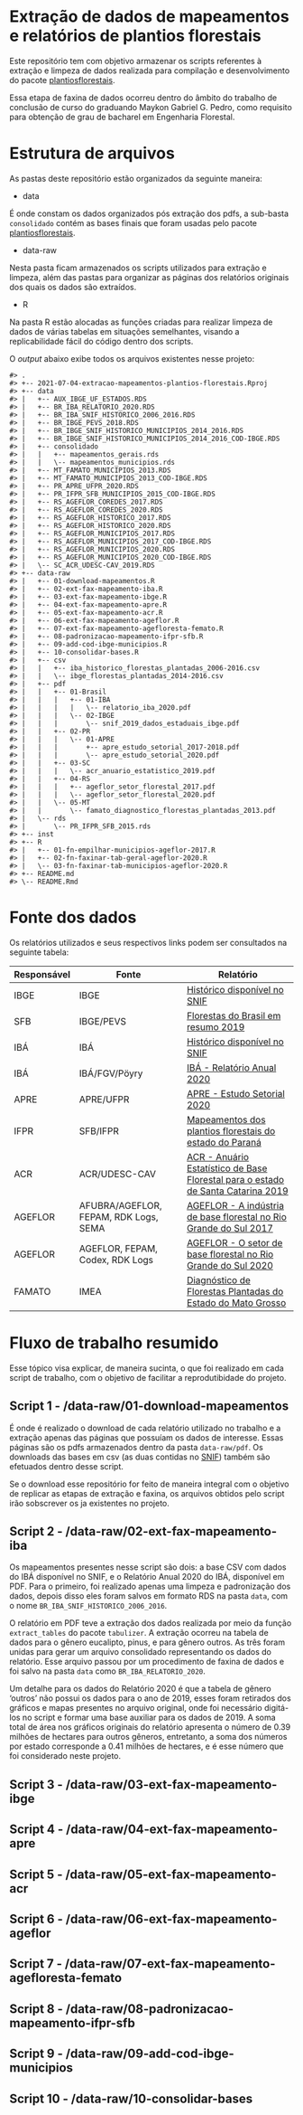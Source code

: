 
<!-- README.md is generated from README.Rmd. Please edit that file -->

# Extração de dados de mapeamentos e relatórios de plantios florestais

<!-- badges: start -->
<!-- badges: end -->

Este repositório tem com objetivo armazenar os scripts referentes à
extração e limpeza de dados realizada para compilação e desenvolvimento
do pacote
[plantiosflorestais](https://github.com/maykongpedro/plantiosflorestais).

Essa etapa de faxina de dados ocorreu dentro do âmbito do trabalho de
conclusão de curso do graduando Maykon Gabriel G. Pedro, como requisito
para obtenção de grau de bacharel em Engenharia Florestal.

# Estrutura de arquivos

As pastas deste repositório estão organizados da seguinte maneira:

-   data

É onde constam os dados organizados pós extração dos pdfs, a sub-basta
`consolidado` contém as bases finais que foram usadas pelo pacote
[plantiosflorestais](https://github.com/maykongpedro/plantiosflorestais).

-   data-raw

Nesta pasta ficam armazenados os scripts utilizados para extração e
limpeza, além das pastas para organizar as páginas dos relatórios
originais dos quais os dados são extraídos.

-   R

Na pasta R estão alocadas as funções criadas para realizar limpeza de
dados de várias tabelas em situações semelhantes, visando a
replicabilidade fácil do código dentro dos scripts.

O *output* abaixo exibe todos os arquivos existentes nesse projeto:

    #> .
    #> +-- 2021-07-04-extracao-mapeamentos-plantios-florestais.Rproj
    #> +-- data
    #> |   +-- AUX_IBGE_UF_ESTADOS.RDS
    #> |   +-- BR_IBA_RELATORIO_2020.RDS
    #> |   +-- BR_IBA_SNIF_HISTORICO_2006_2016.RDS
    #> |   +-- BR_IBGE_PEVS_2018.RDS
    #> |   +-- BR_IBGE_SNIF_HISTORICO_MUNICIPIOS_2014_2016.RDS
    #> |   +-- BR_IBGE_SNIF_HISTORICO_MUNICIPIOS_2014_2016_COD-IBGE.RDS
    #> |   +-- consolidado
    #> |   |   +-- mapeamentos_gerais.rds
    #> |   |   \-- mapeamentos_municipios.rds
    #> |   +-- MT_FAMATO_MUNICIPIOS_2013.RDS
    #> |   +-- MT_FAMATO_MUNICIPIOS_2013_COD-IBGE.RDS
    #> |   +-- PR_APRE_UFPR_2020.RDS
    #> |   +-- PR_IFPR_SFB_MUNICIPIOS_2015_COD-IBGE.RDS
    #> |   +-- RS_AGEFLOR_COREDES_2017.RDS
    #> |   +-- RS_AGEFLOR_COREDES_2020.RDS
    #> |   +-- RS_AGEFLOR_HISTORICO_2017.RDS
    #> |   +-- RS_AGEFLOR_HISTORICO_2020.RDS
    #> |   +-- RS_AGEFLOR_MUNICIPIOS_2017.RDS
    #> |   +-- RS_AGEFLOR_MUNICIPIOS_2017_COD-IBGE.RDS
    #> |   +-- RS_AGEFLOR_MUNICIPIOS_2020.RDS
    #> |   +-- RS_AGEFLOR_MUNICIPIOS_2020_COD-IBGE.RDS
    #> |   \-- SC_ACR_UDESC-CAV_2019.RDS
    #> +-- data-raw
    #> |   +-- 01-download-mapeamentos.R
    #> |   +-- 02-ext-fax-mapeamento-iba.R
    #> |   +-- 03-ext-fax-mapeamento-ibge.R
    #> |   +-- 04-ext-fax-mapeamento-apre.R
    #> |   +-- 05-ext-fax-mapeamento-acr.R
    #> |   +-- 06-ext-fax-mapeamento-ageflor.R
    #> |   +-- 07-ext-fax-mapeamento-agefloresta-femato.R
    #> |   +-- 08-padronizacao-mapeamento-ifpr-sfb.R
    #> |   +-- 09-add-cod-ibge-municipios.R
    #> |   +-- 10-consolidar-bases.R
    #> |   +-- csv
    #> |   |   +-- iba_historico_florestas_plantadas_2006-2016.csv
    #> |   |   \-- ibge_florestas_plantadas_2014-2016.csv
    #> |   +-- pdf
    #> |   |   +-- 01-Brasil
    #> |   |   |   +-- 01-IBA
    #> |   |   |   |   \-- relatorio_iba_2020.pdf
    #> |   |   |   \-- 02-IBGE
    #> |   |   |       \-- snif_2019_dados_estaduais_ibge.pdf
    #> |   |   +-- 02-PR
    #> |   |   |   \-- 01-APRE
    #> |   |   |       +-- apre_estudo_setorial_2017-2018.pdf
    #> |   |   |       \-- apre_estudo_setorial_2020.pdf
    #> |   |   +-- 03-SC
    #> |   |   |   \-- acr_anuario_estatistico_2019.pdf
    #> |   |   +-- 04-RS
    #> |   |   |   +-- ageflor_setor_florestal_2017.pdf
    #> |   |   |   \-- ageflor_setor_florestal_2020.pdf
    #> |   |   \-- 05-MT
    #> |   |       \-- famato_diagnostico_florestas_plantadas_2013.pdf
    #> |   \-- rds
    #> |       \-- PR_IFPR_SFB_2015.rds
    #> +-- inst
    #> +-- R
    #> |   +-- 01-fn-empilhar-municipios-ageflor-2017.R
    #> |   +-- 02-fn-faxinar-tab-geral-ageflor-2020.R
    #> |   \-- 03-fn-faxinar-tab-municipios-ageflor-2020.R
    #> +-- README.md
    #> \-- README.Rmd

# Fonte dos dados

Os relatórios utilizados e seus respectivos links podem ser consultados
na seguinte tabela:

| Responsável | Fonte                                 | Relatório                                                                                                                                                                                            |
|-------------|---------------------------------------|------------------------------------------------------------------------------------------------------------------------------------------------------------------------------------------------------|
| IBGE        | IBGE                                  | [Histórico disponível no SNIF](https://dados.gov.br/dataset/sistema-nacional-de-informacoes-florestais-snif/resource/fdf7e4ce-8475-4205-8aad-3f97665b8a41)                                           |
| SFB         | IBGE/PEVS                             | [Florestas do Brasil em resumo 2019](http://www.acr.org.br/uploads/biblioteca/Florestas_Brasil_2019_Portugues.pdf)                                                                                   |
| IBÁ         | IBÁ                                   | [Histórico disponível no SNIF](https://dados.gov.br/dataset/sistema-nacional-de-informacoes-florestais-snif/resource/43251bd6-e2c9-4dc8-93c9-379bf15e29d9)                                           |
| IBÁ         | IBÁ/FGV/Pöyry                         | [IBÁ - Relatório Anual 2020](https://www.iba.org/datafiles/publicacoes/relatorios/relatorio-iba-2020.pdf)                                                                                            |
| APRE        | APRE/UFPR                             | [APRE - Estudo Setorial 2020](https://apreflorestas.com.br/publicacoes/estudo-setorial-apre-2020-2/)                                                                                                 |
| IFPR        | SFB/IFPR                              | [Mapeamentos dos plantios florestais do estado do Paraná](https://apreflorestas.com.br/publicacoes/ifpr-e-sfb-mapeamento-dos-plantios-florestais-do-estado-do-parana/)                               |
| ACR         | ACR/UDESC-CAV                         | [ACR - Anuário Estatístico de Base Florestal para o estado de Santa Catarina 2019](http://www.acr.org.br/uploads/biblioteca/Anuario_ACR_2019_atualizado.pdf)                                         |
| AGEFLOR     | AFUBRA/AGEFLOR, FEPAM, RDK Logs, SEMA | [AGEFLOR - A indústria de base florestal no Rio Grande do Sul 2017](http://www.ageflor.com.br/noticias/wp-content/uploads/2017/08/A-INDUSTRIA-DE-BASE-FLORESTAL-NO-RS-2017.pdf)                      |
| AGEFLOR     | AGEFLOR, FEPAM, Codex, RDK Logs       | [AGEFLOR - O setor de base florestal no Rio Grande do Sul 2020](http://www.ageflor.com.br/noticias/wp-content/uploads/2020/12/O-Setor-de-Base-Florestal-no-Rio-Grande-do-Sul-2020-ano-base-2019.pdf) |
| FAMATO      | IMEA                                  | [Diagnóstico de Florestas Plantadas do Estado do Mato Grosso](http://www.arefloresta.org.br/uploads/downloads/00072201414739.pdf)                                                                    |

# Fluxo de trabalho resumido

Esse tópico visa explicar, de maneira sucinta, o que foi realizado em
cada script de trabalho, com o objetivo de facilitar a reprodutibidade
do projeto.

## Script 1 - /data-raw/01-download-mapeamentos

É onde é realizado o download de cada relatório utilizado no trabalho e
a extração apenas das páginas que possuíam os dados de interesse. Essas
páginas são os pdfs armazenados dentro da pasta `data-raw/pdf`. Os
downloads das bases em csv (as duas contidas no
[SNIF](https://dados.gov.br/dataset/sistema-nacional-de-informacoes-florestais-snif))
também são efetuados dentro desse script.

Se o download esse repositório for feito de maneira integral com o
objetivo de replicar as etapas de extração e faxina, os arquivos obtidos
pelo script irão sobscrever os ja existentes no projeto.

## Script 2 - /data-raw/02-ext-fax-mapeamento-iba

Os mapeamentos presentes nesse script são dois: a base CSV com dados do
IBÁ disponível no SNIF, e o Relatório Anual 2020 do IBÁ, disponível em
PDF. Para o primeiro, foi realizado apenas uma limpeza e padronização
dos dados, depois disso eles foram salvos em formato RDS na pasta
`data`, com o nome `BR_IBA_SNIF_HISTORICO_2006_2016`.

O relatório em PDF teve a extração dos dados realizada por meio da
função `extract_tables` do pacote `tabulizer`. A extração ocorreu na
tabela de dados para o gênero eucalipto, pinus, e para gênero outros. As
três foram unidas para gerar um arquivo consolidado representando os
dados do relatório. Esse arquivo passou por um procedimento de faxina de
dados e foi salvo na pasta `data` como `BR_IBA_RELATORIO_2020`.

Um detalhe para os dados do Relatório 2020 é que a tabela de gênero
‘outros’ não possui os dados para o ano de 2019, esses foram retirados
dos gráficos e mapas presentes no arquivo original, onde foi necessário
digitá-los no script e formar uma base auxiliar para os dados de 2019. A
soma total de área nos gráficos originais do relatório apresenta o
número de 0.39 milhões de hectares para outros gêneros, entretanto, a
soma dos números por estado corresponde a 0.41 milhões de hectares, e é
esse número que foi considerado neste projeto.

## Script 3 - /data-raw/03-ext-fax-mapeamento-ibge

## Script 4 - /data-raw/04-ext-fax-mapeamento-apre

## Script 5 - /data-raw/05-ext-fax-mapeamento-acr

## Script 6 - /data-raw/06-ext-fax-mapeamento-ageflor

## Script 7 - /data-raw/07-ext-fax-mapeamento-agefloresta-femato

## Script 8 - /data-raw/08-padronizacao-mapeamento-ifpr-sfb

## Script 9 - /data-raw/09-add-cod-ibge-municipios

## Script 10 - /data-raw/10-consolidar-bases
